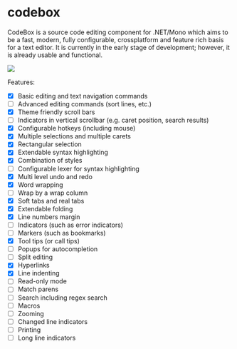 # codebox
CodeBox is a source code editing component for .NET/Mono which aims to be a fast, modern,
fully configurable, crossplatform and feature rich basis for a text editor. It is currently in the
early stage of development; however, it is already usable and functional.

![](http://files.rsdn.org/16070/codebox.png)

Features:
* [X] Basic editing and text navigation commands
* [ ] Advanced editing commands (sort lines, etc.)
* [X] Theme friendly scroll bars
* [ ] Indicators in vertical scrollbar (e.g. caret position, search results)
* [X] Configurable hotkeys (including mouse)
* [X] Multiple selections and multiple carets
* [X] Rectangular selection
* [X] Extendable syntax highlighting
* [X] Combination of styles
* [ ] Configurable lexer for syntax highlighting
* [X] Multi level undo and redo
* [X] Word wrapping
* [ ] Wrap by a wrap column
* [X] Soft tabs and real tabs
* [X] Extendable folding
* [X] Line numbers margin
* [ ] Indicators (such as error indicators)
* [ ] Markers (such as bookmarks)
* [X] Tool tips (or call tips)
* [ ] Popups for autocompletion
* [ ] Split editing
* [X] Hyperlinks
* [X] Line indenting
* [ ] Read-only mode
* [ ] Match parens
* [ ] Search including regex search
* [ ] Macros
* [ ] Zooming
* [ ] Changed line indicators
* [ ] Printing
* [ ] Long line indicators
